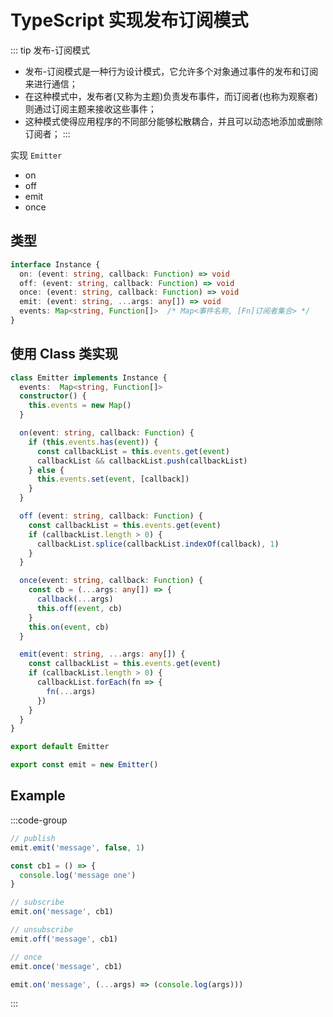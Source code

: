 # TypeScript 实现发布订阅模式

::: tip 发布-订阅模式
- 发布-订阅模式是一种行为设计模式，它允许多个对象通过事件的发布和订阅来进行通信；
- 在这种模式中，发布者(又称为主题)负责发布事件，而订阅者(也称为观察者)则通过订阅主题来接收这些事件；
- 这种模式使得应用程序的不同部分能够松散耦合，并且可以动态地添加或删除订阅者；
:::

实现 `Emitter`
- on
- off
- emit
- once

## 类型
```ts
interface Instance {
  on: (event: string, callback: Function) => void
  off: (event: string, callback: Function) => void
  once: (event: string, callback: Function) => void
  emit: (event: string, ...args: any[]) => void
  events: Map<string, Function[]>  /* Map<事件名称, [Fn]订阅者集合> */
}
```

## 使用 Class 类实现
```ts
class Emitter implements Instance {
  events:  Map<string, Function[]>
  constructor() {
    this.events = new Map()
  }

  on(event: string, callback: Function) {
    if (this.events.has(event)) {
      const callbackList = this.events.get(event)
      callbackList && callbackList.push(callbackList)
    } else {
      this.events.set(event, [callback])
    }
  }

  off (event: string, callback: Function) {
    const callbackList = this.events.get(event)
    if (callbackList.length > 0) {
      callbackList.splice(callbackList.indexOf(callback), 1)
    }
  }

  once(event: string, callback: Function) {
    const cb = (...args: any[]) => {
      callback(...args)
      this.off(event, cb)
    }
    this.on(event, cb)
  }

  emit(event: string, ...args: any[]) {
    const callbackList = this.events.get(event)
    if (callbackList.length > 0) {
      callbackList.forEach(fn => {
        fn(...args)
      })
    }
  }
}

export default Emitter

export const emit = new Emitter()
```

## Example
:::code-group
```ts [A.ts]
// publish
emit.emit('message', false, 1)
```
```ts [B.ts]
const cb1 = () => {
  console.log('message one')
}

// subscribe
emit.on('message', cb1)

// unsubscribe
emit.off('message', cb1)

// once
emit.once('message', cb1)
```

```ts [C.ts]
emit.on('message', (...args) => (console.log(args)))
```

:::